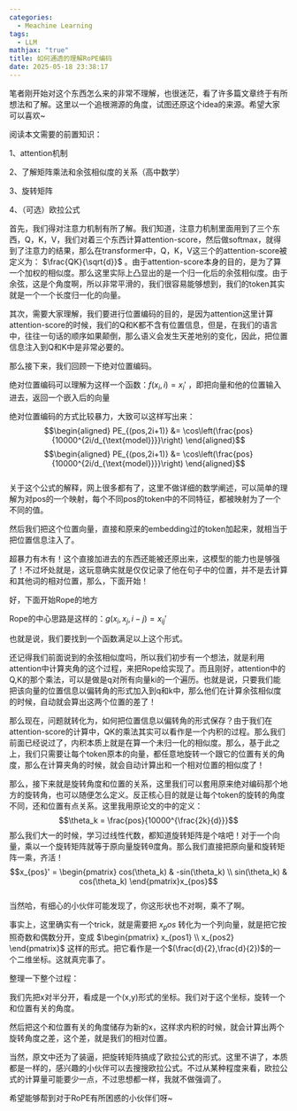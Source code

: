 ```yaml
---
categories:
  - Meachine Learning
tags:
  - LLM
mathjax: "true"
title: 如何通透的理解RoPE编码
date: 2025-05-18 23:38:17
---
```


笔者刚开始对这个东西怎么来的非常不理解，也很迷茫，看了许多篇文章终于有所想法和了解。这里以一个追根溯源的角度，试图还原这个idea的来源。希望大家可以喜欢~  

阅读本文需要的前置知识：  

1、attention机制  

2、了解矩阵乘法和余弦相似度的关系（高中数学）  

3、旋转矩阵  

4、（可选）欧拉公式  

首先，我们得对注意力机制有所了解。我们知道，注意力机制里面用到了三个东西，Q，K，V，我们对着三个东西计算attention-score，然后做softmax，就得到了注意力的结果，那么在transformer中，Q，K，V这三个的attention-score被定义为： $\frac{QK}{\sqrt{d}}$ 。由于attention-score本身的目的，是为了算一个加权的相似度。那么这里实际上凸显出的是一个归一化后的余弦相似度。由于余弦，这是个角度啊，所以非常平滑的，我们很容易能够想到，我们的token其实就是一个一个长度归一化的向量。  

其次，需要大家理解，我们要进行位置编码的目的，是因为attention这里计算attention-score的时候，我们的Q和K都不含有位置信息，但是，在我们的语言中，往往一句话的顺序如果颠倒，那么语义会发生天差地别的变化，因此，把位置信息注入到Q和K中是非常必要的。  

那么接下来，我们回顾一下绝对位置编码。  

绝对位置编码可以理解为这样一个函数：$f(x_i,i) = x_i'$ ，即把向量和他的位置输入进去，返回一个嵌入后的向量  

绝对位置编码的方式比较暴力，大致可以这样写出来：  
$$\begin{aligned} PE_{(pos,2i+1)} &= \cos\left(\frac{pos}{10000^{2i/d_{\text{model}}}}\right) \end{aligned}$$ $$\begin{aligned} PE_{(pos,2i+1)} &= \cos\left(\frac{pos}{10000^{2i/d_{\text{model}}}}\right) \end{aligned}$$  
关于这个公式的解释，网上很多都有了，这里不做详细的数学阐述，可以简单的理解为对pos的一个映射，每个不同pos的token中的不同特征，都被映射为了一个不同的值。  

然后我们把这个位置向量，直接和原来的embedding过的token加起来，就相当于把位置信息注入了。  

超暴力有木有！这个直接加进去的东西还能被还原出来，这模型的能力也是够强了！不过坏处就是，这玩意确实就是仅仅记录了他在句子中的位置，并不是去计算和其他词的相对位置，那么，下面开始！  

好，下面开始Rope的地方  

Rope的中心思路是这样的：$g(x_i,x_j,i-j) = x_{ij}'$  

也就是说，我们要找到一个函数满足以上这个形式。  

还记得我们前面说到的余弦相似度吗，所以我们初步有一个想法，就是利用attention中计算夹角的这个过程，来把Rope给实现了。而且刚好，attention中的Q,K的那个乘法，可以是做是q对所有向量ki的一个遍历。也就是说，只要我们能把该向量的位置信息以偏转角的形式加入到q和k中，那么他们在计算余弦相似度的时候，自动就会算出这两个位置的差了！  

那么现在，问题就转化为，如何把位置信息以偏转角的形式保存？由于我们在attention-score的计算中，QK的乘法其实可以看作是一个内积的过程。那么我们前面已经说过了，内积本质上就是在算一个未归一化的相似度。那么，基于此之上，我们只需要让每个token原本的向量，都任意地旋转一个跟它的位置有关的角度，那么在计算夹角的时候，就会自动计算出和一个相对位置的相似度了！  

那么，接下来就是旋转角度和位置的关系，这里我们可以套用原来绝对编码那个地方的旋转角，也可以随便怎么定义。反正核心目的就是让每个token的旋转的角度不同，还和位置有点关系。这里我用原论文的中的定义： $$\theta_k = \frac{pos}{10000^{\frac{2k}{d}}}$$那么我们大一的时候，学习过线性代数，都知道旋转矩阵是个啥吧！对于一个向量，乘以一个旋转矩阵就等于原向量旋转θ度角。那么我们直接把原向量和旋转矩阵一乘，齐活！  
$$x_{pos}' = \begin{pmatrix} cos(\theta_k) & -sin(\theta_k) \\ sin(\theta_k) & cos(\theta_k)  \end{pmatrix}x_{pos}$$  
当然哈，有细心的小伙伴可能发现了，你这形状也不对啊，乘不了啊。  

事实上，这里确实有一个trick，就是需要把 $x_pos$ 转化为一个列向量，就是把它按照奇数和偶数分开，变成 $\begin{pmatrix} x_{pos1} \\ x_{pos2} \end{pmatrix}$ 这样的形式。把它看作是一个$(\frac{d}{2},\frac{d}{2})$的一个二维坐标。这就真完事了。  

整理一下整个过程：  

我们先把x对半分开，看成是一个(x,y)形式的坐标。我们对于这个坐标，旋转一个和位置有关的角度。  

然后把这个和位置有关的角度储存为新的x，这样求内积的时候，就会计算出两个旋转角度之差，这个差，就是我们的相对位置。  

当然，原文中还为了装逼，把旋转矩阵搞成了欧拉公式的形式。这里不讲了，本质都是一样的，感兴趣的小伙伴可以去搜搜欧拉公式。不过从某种程度来看，欧拉公式的计算量可能要少一点，不过思想都一样，我就不做强调了。  

希望能够帮到对于RoPE有所困惑的小伙伴们呀~  